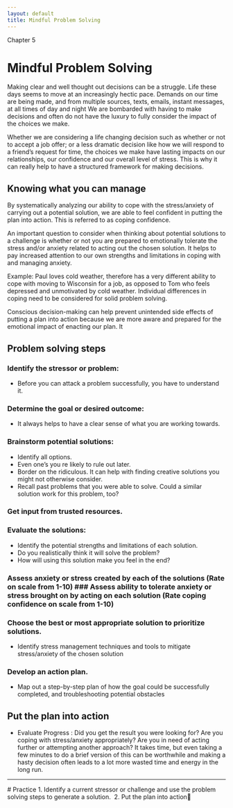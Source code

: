 ```yaml
---
layout: default
title: Mindful Problem Solving
---
```

<p class="type">Chapter 5</p>

# Mindful Problem Solving 
Making clear and well thought out decisions can be a struggle. Life these days seems to move at an increasingly hectic pace. Demands on our time are being made, and from multiple sources, texts, emails, instant messages, at all times of day and night We are bombarded with having to make decisions and often do not have the luxury to fully consider the impact of the choices we make.

Whether we are considering a life changing decision such as whether or not to accept a job offer; or a less dramatic decision like how we will respond to a friend’s request for time, the choices we make have lasting impacts on our relationships, our confidence and our overall level of stress. This is why it can really help to have a structured framework for making decisions.

## Knowing what you can manage
By systematically analyzing our ability to cope with the stress/anxiety of carrying out a potential solution, we are able to feel confident in putting the plan into action.  This is referred to as coping confidence.

An important question to consider when thinking about potential solutions to a challenge is whether or not you are prepared to emotionally tolerate the stress and/or anxiety related to acting out the chosen solution. It helps to pay increased attention to our own strengths and limitations in coping with and managing anxiety.

Example: Paul loves cold weather, therefore has a very different ability to cope with moving to Wisconsin for a job, as opposed to Tom who feels depressed and unmotivated by cold weather.  Individual differences in coping need to be considered for solid problem solving.  

Conscious decision-making can help prevent unintended side effects of putting a plan into action because we are more aware and prepared for the emotional impact of enacting our plan. It 

## Problem solving steps

### Identify the stressor or problem: 
- Before you can attack a problem successfully, you have to understand it.
### Determine the goal or desired outcome: 
- It always helps to have a clear sense of what you are working towards. 
### Brainstorm potential solutions: 
- Identify all options.
- Even one’s you re likely to rule out later. 
- Border on the ridiculous. It can help with finding creative solutions you might not otherwise consider.
- Recall past problems that you were able to solve. Could a similar solution work for this problem, too?
### Get input from trusted resources. 

### Evaluate the solutions: 
- Identify the potential strengths and limitations of each solution. 
- Do you realistically think it will solve the problem?
- How will using this solution make you feel in the end?

### Assess anxiety or stress created by each of the solutions (Rate on scale from 1-10) ### Assess ability to tolerate anxiety or stress brought on by acting on each solution (Rate coping confidence on scale from 1-10) 

### Choose the best or most appropriate solution to prioritize solutions.
- Identify stress management techniques and tools to mitigate stress/anxiety of the chosen solution

### Develop an action plan. 
- Map out a step-by-step plan of how the goal could be successfully completed, and troubleshooting potential obstacles 

## Put the plan into action

- Evaluate Progress : Did you get the result you were looking for? Are you coping with stress/anxiety appropriately? Are you in need of acting further or attempting another approach? It takes time, but even taking a few minutes to do a brief version of this can be worthwhile and making a hasty decision often leads to a lot more wasted time and energy in the long run.

<hr/>
# Practice 
1. Identify a current stressor or challenge and use the problem solving steps to generate a solution. 
2. Put the plan into action
